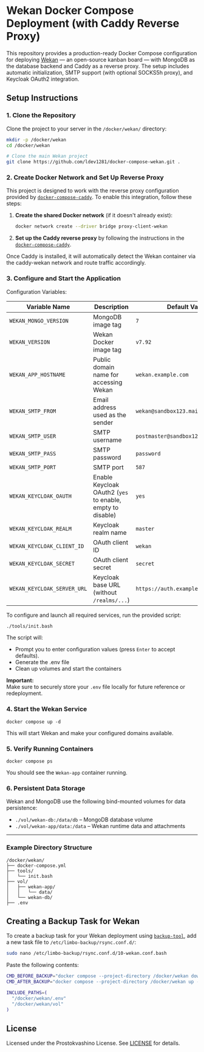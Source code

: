 # Wekan Docker Compose Deployment (with Caddy Reverse Proxy)

This repository provides a production-ready Docker Compose configuration for deploying [Wekan](https://wekan.github.io/) — an open-source kanban board — with MongoDB as the database backend and Caddy as a reverse proxy. The setup includes automatic initialization, SMTP support (with optional SOCKS5h proxy), and Keycloak OAuth2 integration.

## Setup Instructions

### 1. Clone the Repository

Clone the project to your server in the `/docker/wekan/` directory:

```bash
mkdir -p /docker/wekan
cd /docker/wekan

# Clone the main Wekan project
git clone https://github.com/ldev1281/docker-compose-wekan.git .
```
### 2. Create Docker Network and Set Up Reverse Proxy

This project is designed to work with the reverse proxy configuration provided by [`docker-compose-caddy`](https://github.com/ldev1281/docker-compose-caddy). To enable this integration, follow these steps:

1. **Create the shared Docker network** (if it doesn't already exist):

   ```bash
   docker network create --driver bridge proxy-client-wekan
   ```

2. **Set up the Caddy reverse proxy** by following the instructions in the [`docker-compose-caddy`](https://github.com/ldev1281/docker-compose-caddy).  

Once Caddy is installed, it will automatically detect the Wekan container via the caddy-wekan network and route traffic accordingly.

### 3. Configure and Start the Application

Configuration Variables:

| Variable Name                  | Description                                                          | Default Value                             |
|-------------------------------|----------------------------------------------------------------------|-------------------------------------------|
| `WEKAN_MONGO_VERSION`         | MongoDB image tag                                                    | `7`                                       |
| `WEKAN_VERSION`               | Wekan Docker image tag                                               | `v7.92`                                   |
| `WEKAN_APP_HOSTNAME`          | Public domain name for accessing Wekan                               | `wekan.example.com`                       |
| `WEKAN_SMTP_FROM`             | Email address used as the sender                                     | `wekan@sandbox123.mailgun.org`           |
| `WEKAN_SMTP_USER`             | SMTP username                                                        | `postmaster@sandbox123.mailgun.org`      |
| `WEKAN_SMTP_PASS`             | SMTP password                                                        | `password`                                |
| `WEKAN_SMTP_PORT`             | SMTP port                                                            | `587`                                     |
| `WEKAN_KEYCLOAK_OAUTH`        | Enable Keycloak OAuth2 (`yes` to enable, empty to disable)           | `yes`                                     |
| `WEKAN_KEYCLOAK_REALM`        | Keycloak realm name                                                  | `master`                                  |
| `WEKAN_KEYCLOAK_CLIENT_ID`    | OAuth client ID                                                      | `wekan`                                   |
| `WEKAN_KEYCLOAK_SECRET`       | OAuth client secret                                                  | `secret`                                  |
| `WEKAN_KEYCLOAK_SERVER_URL`   | Keycloak base URL (without `/realms/...`)                            | `https://auth.example.com`                |

To configure and launch all required services, run the provided script:

```bash
./tools/init.bash
```

The script will:

- Prompt you to enter configuration values (press `Enter` to accept defaults).
- Generate the .env file
- Clean up volumes and start the containers

**Important:**  
Make sure to securely store your `.env` file locally for future reference or redeployment.


### 4. Start the Wekan Service

```
docker compose up -d
```

This will start Wekan and make your configured domains available.

### 5. Verify Running Containers

```
docker compose ps
```

You should see the `Wekan-app` container running.

### 6. Persistent Data Storage

Wekan and MongoDB use the following bind-mounted volumes for data persistence:

- `./vol/wekan-db:/data/db` – MongoDB database volume
- `./vol/wekan-app/data:/data` – Wekan runtime data and attachments

---

### Example Directory Structure

```
/docker/wekan/
├── docker-compose.yml
├── tools/
│   └── init.bash
├── vol/
│   ├── wekan-app/
│   │   └── data/
│   └── wekan-db/
├── .env
```


## Creating a Backup Task for Wekan

To create a backup task for your Wekan deployment using [`backup-tool`](https://github.com/jordimock/backup-tool), add a new task file to `/etc/limbo-backup/rsync.conf.d/`:

```bash
sudo nano /etc/limbo-backup/rsync.conf.d/10-wekan.conf.bash
```

Paste the following contents:

```bash
CMD_BEFORE_BACKUP="docker compose --project-directory /docker/wekan down"
CMD_AFTER_BACKUP="docker compose --project-directory /docker/wekan up -d"

INCLUDE_PATHS=(
  "/docker/wekan/.env"
  "/docker/wekan/vol"
)
```

## License

Licensed under the Prostokvashino License. See [LICENSE](LICENSE) for details.
